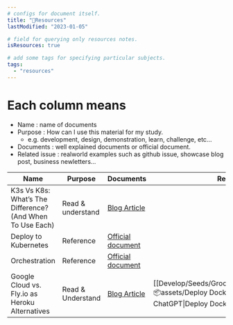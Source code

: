 ```yaml
---
# configs for document itself.
title: "🚚Resources"
lastModified: "2023-01-05"

# field for querying only resources notes.
isResources: true

# add some tags for specifying particular subjects.
tags:
  - "resources"
---
```

# Each column means
- Name : name of documents
- Purpose : How can I use this material for my study.
	- e.g. development, design, demonstration, learn, challenge, etc...
- Documents : well explained documents or official document.
- Related issue : realworld examples such as github issue, showcase blog post, business newletters...

| Name                                                      | Purpose           | Documents                                                               | Related issues |
| --------------------------------------------------------- | ----------------- | ----------------------------------------------------------------------- | -------------- |
| K3s Vs K8s: What’s The Difference? (And When To Use Each) | Read & understand | [Blog Article](https://www.cloudzero.com/blog/k3s-vs-k8s)               |                |
| Deploy to Kubernetes                                      | Reference         | [Official document](https://docs.docker.com/get-started/kube-deploy/)   |                |
| Orchestration                                             | Reference         | [Official document](https://docs.docker.com/get-started/orchestration/) |                |
| Google Cloud vs. Fly.io as Heroku Alternatives                            | Read & Understand | [Blog Article](https://towardsdatascience.com/google-cloud-vs-fly-io-as-heroku-alternatives-1f5a47716a58)                                                                                                                       | [[Develop/Seeds/Grocery/Configurations/Kubernetes/📦assets/Deploy Docker Compose to GCP - ChatGPT\|Deploy Docker Compose to GCP]]                   |
